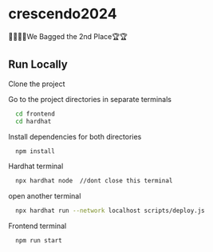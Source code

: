 # crescendo2024
🙌🏻🙌🏻We Bagged the 2nd Place🏆🏆
## Run Locally

Clone the project

Go to the project directories in separate terminals

```bash
  cd frontend
  cd hardhat
```

Install dependencies for both directories

```bash
  npm install
```

Hardhat terminal
```bash
  npx hardhat node  //dont close this terminal
```
open another terminal
```bash
  npx hardhat run --network localhost scripts/deploy.js
```
Frontend terminal
```bash
  npm run start
```

